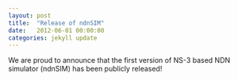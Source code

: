 ```yaml
---
layout: post
title:  "Release of ndnSIM"
date:   2012-06-01 00:00:00
categories: jekyll update
---
```

We are proud to announce that the first version of NS-3 based NDN simulator (ndnSIM) has been publicly released!


